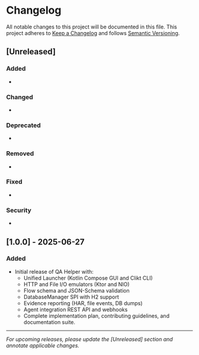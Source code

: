 # Changelog

All notable changes to this project will be documented in this file.
This project adheres to [Keep a Changelog](https://keepachangelog.com/en/1.0.0/) and follows [Semantic Versioning](https://semver.org/).

## [Unreleased]
### Added
-

### Changed
-

### Deprecated
-

### Removed
-

### Fixed
-

### Security
-

## [1.0.0] - 2025-06-27
### Added
- Initial release of QA Helper with:  
  - Unified Launcher (Kotlin Compose GUI and Clikt CLI)  
  - HTTP and File I/O emulators (Ktor and NIO)  
  - Flow schema and JSON-Schema validation  
  - DatabaseManager SPI with H2 support  
  - Evidence reporting (HAR, file events, DB dumps)  
  - Agent integration REST API and webhooks  
  - Complete implementation plan, contributing guidelines, and documentation suite.  

---

*For upcoming releases, please update the [Unreleased] section and annotate applicable changes.*

